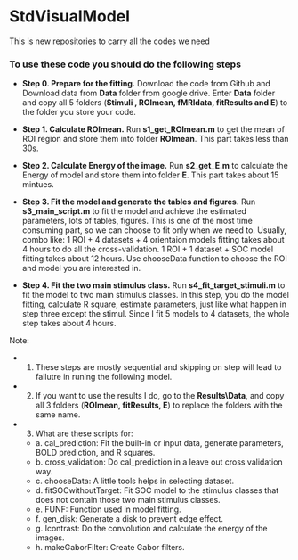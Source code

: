 # StdVisualModel
This is new repositories to carry all the codes we need

### To use these code you should do the following steps
* **Step 0. Prepare for the fitting.** 
Download the code from Github and Download data from **Data** folder from google drive. Enter **Data** folder and copy all 5 folders (**Stimuli , ROImean, fMRIdata, fitResults and E**) to the folder you store your code. 

* **Step 1. Calculate ROImean.**
Run **s1_get_ROImean.m** to get the mean of ROI region and store them into folder **ROImean**. This part takes less than 30s. 

* **Step 2. Calculate Energy of the image.**
Run **s2_get_E.m** to calculate the Energy of model and store them into folder **E**. This part takes about 15 mintues. 

* **Step 3. Fit the model and generate the tables and figures.**
Run **s3_main_script.m** to fit the model and achieve the estimated parameters, lots of tables, figures. This is one of the most time consuming part, so we can choose to fit only when we need to. Usually,  combo like: 1 ROI + 4 datasets + 4 orientaion models fitting takes about 4 hours to do all the cross-validation. 1 ROI + 1 dataset + SOC model fitting takes about 12 hours. Use chooseData function to choose the ROI and model you are interested in. 

* **Step 4. Fit the two main stimulus class.**
Run **s4_fit_target_stimuli.m** to fit the model to two main stimulus classes. In this step, you do the model fitting, calculate R square, estimate parameters, just like what happen in step three except the stimul. Since I fit 5 models to 4 datasets, the whole step takes about 4 hours. 

Note: 
* 1. These steps are mostly sequential and skipping on step will lead to failutre in runing the following model. 
* 2. If you want to use the results I do, go to the **Results\Data**, and copy all 3 folders (**ROImean, fitResults, E**) to replace the folders with the same name. 
* 3. What are these scripts for: 
  * a. cal_prediction: Fit the built-in or input data, generate parameters, BOLD prediction, and R squares.
  * b. cross_validation: Do cal_prediction in a leave out cross validation way.
  * c. chooseData: A little tools helps in selecting dataset.
  * d. fitSOCwithoutTarget: Fit SOC model to the stimulus classes that does not contain those two main stimulus classes.
  * e. FUNF: Function used in model fitting.
  * f. gen_disk: Generate a disk to prevent edge effect.
  * g. Icontrast: Do the convolution and calculate the energy of the images.
  * h. makeGaborFilter: Create Gabor filters. 
